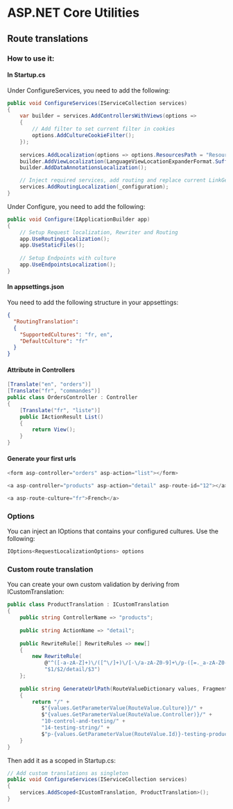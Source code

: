 
# ASP.NET Core Utilities

## Route translations

### How to use it:
#### In Startup.cs
Under ConfigureServices, you need to add the following:
```c#
public void ConfigureServices(IServiceCollection services)
{
    var builder = services.AddControllersWithViews(options =>
    {
        // Add filter to set current filter in cookies
        options.AddCultureCookieFilter();
    });
    
    services.AddLocalization(options => options.ResourcesPath = "Resources");
    builder.AddViewLocalization(LanguageViewLocationExpanderFormat.Suffix);
    builder.AddDataAnnotationsLocalization();

    // Inject required services, add routing and replace current LinkGenerator
    services.AddRoutingLocalization(_configuration);
}
```
Under Configure, you need to add the following:
```c#
public void Configure(IApplicationBuilder app)
{
    // Setup Request localization, Rewriter and Routing
    app.UseRoutingLocalization();
    app.UseStaticFiles();
    
    // Setup Endpoints with culture
    app.UseEndpointsLocalization();
}
```

#### In appsettings.json
You need to add the following structure in your appsettings:
```json
{
  "RoutingTranslation":
  {
    "SupportedCultures": "fr, en",
    "DefaultCulture": "fr"
  }
}
```

#### Attribute in Controllers
```c#
[Translate("en", "orders")]
[Translate("fr", "commandes")]
public class OrdersController : Controller
{
    [Translate("fr", "liste")]
    public IActionResult List()
    {
        return View();
    }
}
```

#### Generate your first urls
```c#
<form asp-controller="orders" asp-action="list"></form>

<a asp-controller="products" asp-action="detail" asp-route-id="12"></a>

<a asp-route-culture="fr">French</a>
```

### Options
You can inject an IOptions that contains your configured cultures. Use the following:
```c#
IOptions<RequestLocalizationOptions> options
```

### Custom route translation
You can create your own custom validation by deriving from ICustomTranslation:
```c#
public class ProductTranslation : ICustomTranslation
{    
    public string ControllerName => "products";
    
    public string ActionName => "detail";
    
    public RewriteRule[] RewriteRules => new[]
    {
        new RewriteRule(
            @"^([-a-zA-Z]+)\/([^\/]+)\/[-\/a-zA-Z0-9]+\/p-([=._a-zA-Z0-9]+)-.*$",
            "$1/$2/detail/$3")
    };
    
    public string GenerateUrlPath(RouteValueDictionary values, FragmentString fragment)
    {
        return "/" +
           $"{values.GetParameterValue(RouteValue.Culture)}/" +
           $"{values.GetParameterValue(RouteValue.Controller)}/" + 
           "10-control-and-testing/" +
           "14-testing-string/" +
           $"p-{values.GetParameterValue(RouteValue.Id)}-testing-product-string";
    }
}
```
Then add it as a scoped in Startup.cs:
```c#
// Add custom translations as singleton
public void ConfigureServices(IServiceCollection services)
{
    services.AddScoped<ICustomTranslation, ProductTranslation>();
}
```